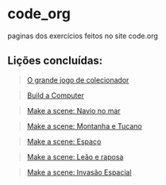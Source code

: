 # code_org
paginas dos exercícios feitos no site code.org
## Lições concluídas: 
  > [O grande jogo de colecionador](https://studio.code.org/projects/spritelab/KnRY3FWlJt6szAX5Uk-P2d4MYk66svw8KU5mJT_xjR0)

  > [Build a Computer](https://studio.code.org/projects/spritelab/A2zo7LzhUNczGxNz7DOpJ_kUrkc2DvDCdMO0IR1rOiM)

  >[Make a scene: Navio no mar](https://studio.code.org/projects/spritelab/9OPVp6X9H1r-3dAXXALJcFIzJC193rokDVOa0P6QDZ0)
  
  >[Make a scene: Montanha e Tucano](https://studio.code.org/projects/spritelab/LWH_9naWJrkJGcegVimMmKviYU9v_Zf2ajYtfx8EbAE)
  
  >[Make a scene: Espaço](https://studio.code.org/projects/spritelab/jo_fYPYmWWt9D7l4-Lcxy2pHbM-MqCEAKqDlbDPUhEU)

  >[Make a scene: Leão e raposa](https://studio.code.org/projects/spritelab/HZvlWp2ys2C5ZHqjwH_v1pXoT8S5iH8SXjb7oqH6Dwc)
  
  >[Make a scene: Invasão Espacial](https://studio.code.org/projects/spritelab/MEzy56xUZXnaOabaLSJ6vWJDWTnDP8QWKTr9nChREHY)

